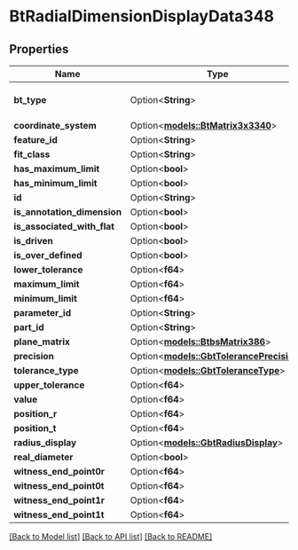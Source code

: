 # BtRadialDimensionDisplayData348

## Properties

Name | Type | Description | Notes
------------ | ------------- | ------------- | -------------
**bt_type** | Option<**String**> | Type of JSON object. | [optional]
**coordinate_system** | Option<[**models::BtMatrix3x3340**](BTMatrix3x3-340.md)> |  | [optional]
**feature_id** | Option<**String**> |  | [optional]
**fit_class** | Option<**String**> |  | [optional]
**has_maximum_limit** | Option<**bool**> |  | [optional]
**has_minimum_limit** | Option<**bool**> |  | [optional]
**id** | Option<**String**> |  | [optional]
**is_annotation_dimension** | Option<**bool**> |  | [optional]
**is_associated_with_flat** | Option<**bool**> |  | [optional]
**is_driven** | Option<**bool**> |  | [optional]
**is_over_defined** | Option<**bool**> |  | [optional]
**lower_tolerance** | Option<**f64**> |  | [optional]
**maximum_limit** | Option<**f64**> |  | [optional]
**minimum_limit** | Option<**f64**> |  | [optional]
**parameter_id** | Option<**String**> |  | [optional]
**part_id** | Option<**String**> |  | [optional]
**plane_matrix** | Option<[**models::BtbsMatrix386**](BTBSMatrix-386.md)> |  | [optional]
**precision** | Option<[**models::GbtTolerancePrecision**](GBTTolerancePrecision.md)> |  | [optional]
**tolerance_type** | Option<[**models::GbtToleranceType**](GBTToleranceType.md)> |  | [optional]
**upper_tolerance** | Option<**f64**> |  | [optional]
**value** | Option<**f64**> |  | [optional]
**position_r** | Option<**f64**> |  | [optional]
**position_t** | Option<**f64**> |  | [optional]
**radius_display** | Option<[**models::GbtRadiusDisplay**](GBTRadiusDisplay.md)> |  | [optional]
**real_diameter** | Option<**bool**> |  | [optional]
**witness_end_point0r** | Option<**f64**> |  | [optional]
**witness_end_point0t** | Option<**f64**> |  | [optional]
**witness_end_point1r** | Option<**f64**> |  | [optional]
**witness_end_point1t** | Option<**f64**> |  | [optional]

[[Back to Model list]](../README.md#documentation-for-models) [[Back to API list]](../README.md#documentation-for-api-endpoints) [[Back to README]](../README.md)


